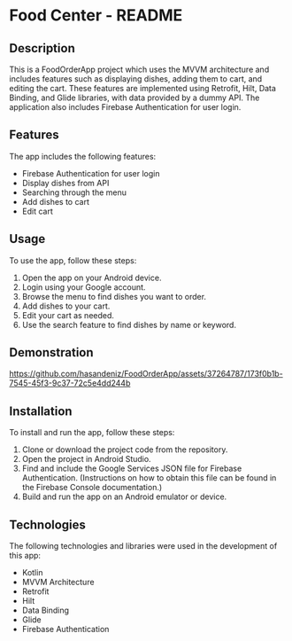 # Food Center - README

## Description

This is a FoodOrderApp project which uses the MVVM architecture and includes features such as displaying dishes, adding them to cart, and editing the cart. These features are implemented using Retrofit, Hilt, Data Binding, and Glide libraries, with data provided by a dummy API. The application also includes Firebase Authentication for user login.

## Features

The app includes the following features:

- Firebase Authentication for user login
- Display dishes from API
- Searching through the menu
- Add dishes to cart
- Edit cart

## Usage

To use the app, follow these steps:

1. Open the app on your Android device.
2. Login using your Google account.
3. Browse the menu to find dishes you want to order.
4. Add dishes to your cart.
5. Edit your cart as needed.
6. Use the search feature to find dishes by name or keyword.

## Demonstration



https://github.com/hasandeniz/FoodOrderApp/assets/37264787/173f0b1b-7545-45f3-9c37-72c5e4dd244b



## Installation

To install and run the app, follow these steps:

1. Clone or download the project code from the repository.
2. Open the project in Android Studio.
3. Find and include the Google Services JSON file for Firebase Authentication. (Instructions on how to obtain this file can be found in the Firebase Console documentation.)
4. Build and run the app on an Android emulator or device.


## Technologies

The following technologies and libraries were used in the development of this app:

- Kotlin
- MVVM Architecture
- Retrofit
- Hilt
- Data Binding
- Glide
- Firebase Authentication
